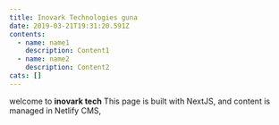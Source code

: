 ```yaml
---
title: Inovark Technologies guna
date: 2019-03-21T19:31:20.591Z
contents:
  - name: name1
    description: Content1
  - name: name2
    description: Content2
cats: []
---
```

welcome to **inovark tech** This page is built with NextJS, and content is managed in Netlify CMS,